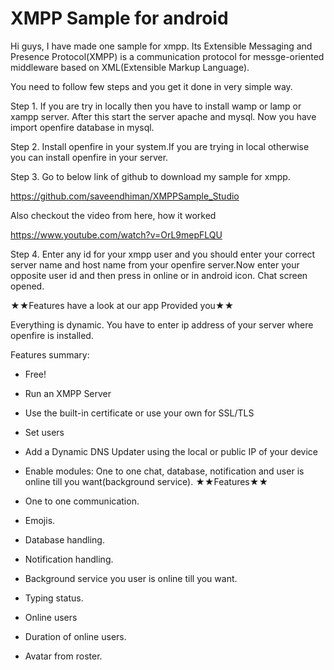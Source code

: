 # XMPP Sample for android

Hi guys, I have made one sample for xmpp. Its Extensible Messaging and Presence Protocol(XMPP) is a communication protocol for messge-oriented middleware based on XML(Extensible Markup Language).

You need to follow few steps and you get it done in very simple way.

Step 1. If you are try in locally then you have to install wamp or lamp or xampp server. After this start the server apache and mysql. Now you have import openfire database in mysql.

Step 2. Install openfire in your system.If you are trying in local otherwise you can install openfire in your server.

Step 3. Go to below link of github to download my sample for xmpp.

https://github.com/saveendhiman/XMPPSample_Studio

Also checkout the video from here, how it worked

https://www.youtube.com/watch?v=OrL9mepFLQU

Step 4. Enter any id for your xmpp user and you should enter your correct server name and host name from your openfire server.Now enter your opposite user id and then press in online or in android icon. Chat screen opened.

★★Features have a look at our app Provided you★★

Everything is dynamic. You have to enter ip address of your server where openfire is installed.

Features summary:

* Free!
* Run an XMPP Server
* Use the built-in certificate or use your own for SSL/TLS
* Set users
* Add a Dynamic DNS Updater using the local or public IP of your device
* Enable modules: One to one chat, database, notification and user is online till you want(background service).
★★Features★★

* One to one communication.
* Emojis.
* Database handling.
* Notification handling.
* Background service you user is online till you want.
* Typing status.
* Online users
* Duration of online users.
* Avatar from roster.
